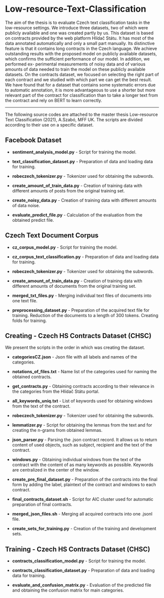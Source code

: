 # Low-resource-Text-Classification
The aim of the thesis is to evaluate Czech text classification tasks in the low-resource settings. We introduce three datasets, two of which were publicly available and one was created partly by us. This dataset is based on contracts provided by the web platform Hlídač Státu. It has most of the data annotated automatically and only a small part manually. Its distinctive feature is that it contains long contracts in the Czech language. We achieve outstanding results with the proposed model on publicly available datasets, which confirms the sufficient performance of our model. In addition, we performed ex- perimental measurements of noisy data and of various amounts of data needed to train the model on these publicly available datasets. On the contracts dataset, we focused on selecting the right part of each contract and we studied with which part we can get the best result. We have found that for a dataset that contains some systematic errors due to automatic annotation, it is more advantageous to use a shorter but more relevant part of the contract for classification than to take a longer text from the contract and rely on BERT to learn correctly.

---

The following source codes are attached to the master thesis Low-resource Text Classification (2021), A.Szabó, MFF UK. The scripts are divided according to their use on a specific dataset.

## Facebook Dataset

* **sentiment\_analysis\_model.py** - Script for training the model.

* **text\_classification\_dataset.py** - Preparation of data and loading data for training.

* **robeczech\_tokenizer.py** - Tokenizer used for obtaining the subwords.

* **create\_amount\_of\_train\_data.py** - Creation of training data with different amounts of posts from the original training set.

* **create\_noisy\_data.py** - Creation of training data with different amounts of data noise.

* **evaluate\_predict\_file.py** - Calculation of the evaluation from the obtained predict file.

## Czech Text Document Corpus

* **cz\_corpus\_model.py** - Script for training the model.

* **cz\_corpus\_text\_classification.py** - Preparation of data and loading data for training.

* **robeczech\_tokenizer.py** - Tokenizer used for obtaining the subwords.

* **create\_amount\_of\_train\_data.py** - Creation of training data with different amounts of documents from the original training set.

* **merged\_txt\_files.py** - Merging individual text files of documents into one text file.

* **preprocessing\_dataset.py** - Preparation of the acquired text file for training. Reduction of the documents to a length of 300 tokens. Creating folds for training.

## Creating - Czech HS Contracts Dataset (CHSC)
We present the scripts in the order in which was creating the dataset.

* **categoriesCZ.json** - Json file with all labels and names of the categories.

* **notations\_of\_files.txt** - Name list of the categories used for naming the obtained contracts.

* **get\_contracts.py** - Obtaining contracts according to their relevance in the categories from the Hlídač Státu portal.

* **all\_keywords\_uniq.txt** - List of keywords used for obtaining windows from the text of the contract.

* **robeczech\_tokenizer.py** - Tokenizer used for obtaining the subwords.

* **lemmatizer.py** - Script for obtaining the lemmas from the text and for creating the n-grams from obtained lemmas.

* **json\_parser.py** - Parsing the .json contract record. It allows us to return content of used objects, such as subject, recipient and the text of the contract.

* **windows.py** - Obtaining individual windows from the text of the contract with the content of as many keywords as possible. Keywords are centralized in the center of the window.

* **create\_pre\_final\_dataset.py** - Preparation of the contracts into the final form by adding the label, plaintext of the contract and windows to each contract.

* **final\_contracts\_dataset.sh** - Script for AIC cluster used for automatic preparation of final contracts.

* **merged\_json\_files.sh** - Merging all acquired contracts into one .jsonl file.

* **create\_sets\_for\_training.py** - Creation of the training and development sets.

## Training - Czech HS Contracts Dataset (CHSC)

* **contracts\_classification\_model.py** - Script for training the model.

* **contracts\_classification\_dataset.py** - Preparation of data and loading data for training.

* **evaluate\_and\_confusion\_matrix.py** - Evaluation of the predicted file and obtaining the confusion matrix for main categories.



